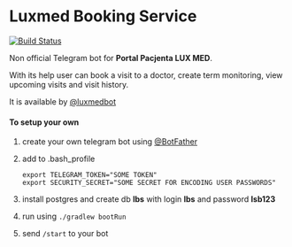 # Luxmed Booking Service

[![Build Status](https://travis-ci.org/dyrkin/luxmed-booking-service.svg?branch=master)](https://travis-ci.org/dyrkin/luxmed-booking-service)

Non official Telegram bot for **Portal Pacjenta LUX MED**.

With its help user can book a visit to a doctor, create term monitoring, view upcoming visits and visit history.

It is available by [@luxmedbot](https://telegram.me/luxmedbot)

#### To setup your own

1. create your own telegram bot using [@BotFather](https://telegram.me/botfather)
2. add to .bash_profile 

    ```
    export TELEGRAM_TOKEN="SOME TOKEN"
    export SECURITY_SECRET="SOME SECRET FOR ENCODING USER PASSWORDS"
    ```
3. install postgres and create db **lbs** with login **lbs** and password **lsb123**
4. run using `./gradlew bootRun`
5. send `/start` to your bot



